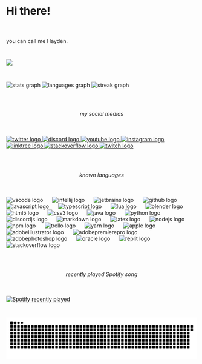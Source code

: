 <br clear="both">

<h1 align="left">Hi there!</h1>

###

<br clear="both">

<p align="left">you can call me Hayden.</p>

###

<br clear="both">

<div align="left">
  <img src="https://profile-counter.glitch.me/haydenykh/count.svg?"  />
</div>

###

<br clear="both">

<div align="left">
  <img src="https://github-readme-stats.vercel.app/api?username=haydenykh&hide_title=false&hide_rank=false&show_icons=true&include_all_commits=true&count_private=true&disable_animations=false&theme=discord_old_blurple&locale=en&hide_border=false&order=1&custom_title=My%20Statistics" height="128" alt="stats graph"  />
  <img src="https://github-readme-stats.vercel.app/api/top-langs?username=haydenykh&locale=en&hide_title=false&layout=compact&card_width=320&langs_count=10&theme=discord_old_blurple&hide_border=false&order=2&custom_title=My%20Most%20Used%20Languages" height="128" alt="languages graph"  />
  <img src="https://streak-stats.demolab.com?user=haydenykh&locale=en&mode=daily&theme=dracula&hide_border=false&border_radius=5&date_format=M%20j%5B,%20Y%5D&order=3" height="128" alt="streak graph"  />
</div>

###

<br clear="both">

<h6 align="center">my social medias</h6>

###

<br clear="both">

<div align="left">
  <a href="https://twitter.com/@haydenykh_" target="_blank">
    <img src="https://raw.githubusercontent.com/maurodesouza/profile-readme-generator/master/src/assets/icons/social/twitter/default.svg" width="42" height="26" alt="twitter logo"  />
  </a>
  <a href="https://discord.com/users/900561055472840724" target="_blank">
    <img src="https://raw.githubusercontent.com/maurodesouza/profile-readme-generator/master/src/assets/icons/social/discord/default.svg" width="42" height="26" alt="discord logo"  />
  </a>
  <a href="https://youtube.com@haydenykh" target="_blank">
    <img src="https://raw.githubusercontent.com/maurodesouza/profile-readme-generator/master/src/assets/icons/social/youtube/default.svg" width="42" height="26" alt="youtube logo"  />
  </a>
  <a href="https://instagram.com/@haydenykh" target="_blank">
    <img src="https://raw.githubusercontent.com/maurodesouza/profile-readme-generator/master/src/assets/icons/social/instagram/default.svg" width="42" height="26" alt="instagram logo"  />
  </a>
  <a href="https://linktr.ee/haydenykh" target="_blank">
    <img src="https://raw.githubusercontent.com/maurodesouza/profile-readme-generator/master/src/assets/icons/social/linktree/default.svg" width="42" height="26" alt="linktree logo"  />
  </a>
  <a href="https://stackoverflow.com/users/16947480" target="_blank">
    <img src="https://raw.githubusercontent.com/maurodesouza/profile-readme-generator/master/src/assets/icons/social/stackoverflow/default.svg" width="42" height="26" alt="stackoverflow logo"  />
  </a>
  <a href="https://www.twitch.tv/haydenykh" target="_blank">
    <img src="https://raw.githubusercontent.com/maurodesouza/profile-readme-generator/master/src/assets/icons/social/twitch/default.svg" width="42" height="26" alt="twitch logo"  />
  </a>
</div>

###

<br clear="both">

<h6 align="center">known languages</h6>

###

<br clear="both">

<div align="left">
  <img src="https://cdn.simpleicons.org/visualstudiocode/007ACC" height="26" alt="vscode logo"  />
  <img width="16" />
  <img src="https://cdn.simpleicons.org/intellijidea/000000" height="26" alt="intellij logo"  />
  <img width="16" />
  <img src="https://cdn.simpleicons.org/jetbrains/000000" height="26" alt="jetbrains logo"  />
  <img width="16" />
  <img src="https://cdn.simpleicons.org/github/181717" height="26" alt="github logo"  />
  <img width="16" />
  <img src="https://cdn.simpleicons.org/javascript/F7DF1E" height="26" alt="javascript logo"  />
  <img width="16" />
  <img src="https://cdn.simpleicons.org/typescript/3178C6" height="26" alt="typescript logo"  />
  <img width="16" />
  <img src="https://cdn.simpleicons.org/lua/2C2D72" height="26" alt="lua logo"  />
  <img width="16" />
  <img src="https://cdn.simpleicons.org/blender/F5792A" height="26" alt="blender logo"  />
  <img width="16" />
  <img src="https://cdn.simpleicons.org/html5/E34F26" height="26" alt="html5 logo"  />
  <img width="16" />
  <img src="https://cdn.simpleicons.org/css3/1572B6" height="26" alt="css3 logo"  />
  <img width="16" />
  <img src="https://skillicons.dev/icons?i=java" height="26" alt="java logo"  />
  <img width="16" />
  <img src="https://cdn.simpleicons.org/python/3776AB" height="26" alt="python logo"  />
  <img width="16" />
  <img src="https://cdn.jsdelivr.net/gh/devicons/devicon/icons/discordjs/discordjs-plain.svg" height="26" alt="discordjs logo"  />
  <img width="16" />
  <img src="https://cdn.simpleicons.org/markdown/000000" height="26" alt="markdown logo"  />
  <img width="16" />
  <img src="https://cdn.simpleicons.org/latex/008080" height="26" alt="latex logo"  />
  <img width="16" />
  <img src="https://cdn.simpleicons.org/nodedotjs/339933" height="26" alt="nodejs logo"  />
  <img width="16" />
  <img src="https://cdn.simpleicons.org/npm/CB3837" height="26" alt="npm logo"  />
  <img width="16" />
  <img src="https://cdn.simpleicons.org/trello/0052CC" height="26" alt="trello logo"  />
  <img width="16" />
  <img src="https://cdn.simpleicons.org/yarn/2C8EBB" height="26" alt="yarn logo"  />
  <img width="16" />
  <img src="https://cdn.simpleicons.org/apple/000000" height="26" alt="apple logo"  />
  <img width="16" />
  <img src="https://skillicons.dev/icons?i=ai" height="26" alt="adobeillustrator logo"  />
  <img width="16" />
  <img src="https://skillicons.dev/icons?i=pr" height="26" alt="adobepremierepro logo"  />
  <img width="16" />
  <img src="https://skillicons.dev/icons?i=ps" height="26" alt="adobephotoshop logo"  />
  <img width="16" />
  <img src="https://cdn.simpleicons.org/oracle/F80000" height="26" alt="oracle logo"  />
  <img width="16" />
  <img src="https://cdn.simpleicons.org/replit/F26207" height="26" alt="replit logo"  />
  <img width="16" />
  <img src="https://cdn.simpleicons.org/stackoverflow/F58025" height="26" alt="stackoverflow logo"  />
</div>

###

<br clear="both">

<h6 align="center">recently played Spotify song</h6>

###

<br clear="both">

<div align="left">
  <a href="https://open.spotify.com/user/haydenykh">
    <img src="https://spotify-recently-played-readme.vercel.app/api?user=haydenykh&count=5&unique=true" alt="Spotify recently played"  />
  </a>
</div>

###

<br clear="both">

<img src="https://raw.githubusercontent.com/haydenykh/haydenykh/output/snake.svg" alt="Snake animation" />

###
